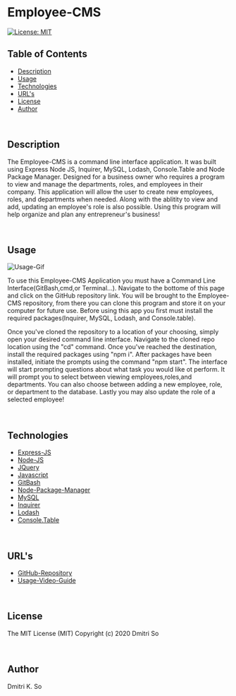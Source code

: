 # Employee-CMS

[![License: MIT](https://img.shields.io/badge/License-MIT-yellow.svg)](https://opensource.org/licenses/MIT)

## Table of Contents

* [Description](##Description)
* [Usage](##Usage)
* [Technologies](##Technologies)
* [URL's](##URL's)
* [License](##License)
* [Author](##Author)

<br>

## Description

<p>The Employee-CMS is a command line interface application. It was built using Express Node JS, Inquirer, MySQL, Lodash, Console.Table and Node Package Manager. Designed for a business owner who requires a program to view and manage the departments, roles, and employees in their company. This application will allow the user to create new employees, roles, and departments when needed. Along with the ablitity to view and add, updating an employee's role is also possible. Using this program will help organize and plan any entrepreneur's business!</p>

<br>

## Usage



![Usage-Gif](public\assets\gifs\Employee-CMS.gif)


<p>To use this Employee-CMS Application you must have a Command Line Interface(GitBash,cmd,or Terminal...). Navigate to the bottome of this page and click on the GitHub repository link. You will be brought to the Employee-CMS repository, from there you can clone this program and store it on your computer for future use. Before using this app you first must install the required packages(Inquirer, MySQL, Lodash, and Console.table). </p>


<p>Once you've cloned the repository to a location of your choosing, simply open your desired command line interface. Navigate to the cloned repo location using the "cd" command. Once you've reached the destination, install the required packages using "npm i". After packages have been installed, initiate the prompts using the command "npm start". The interface will start prompting questions about what task you would like ot perform. It will prompt you to select between viewing employees,roles,and departments. You can also choose between adding a new employee, role, or department to the database. Lastly you may also update the role of a selected employee!</p>

<br>

## Technologies

* [Express-JS](https://expressjs.com/)
* [Node-JS](https://nodejs.org/en/)
* [JQuery](https://jquery.com/)
* [Javascript](https://www.javascript.com/)
* [GitBash](https://git-scm.com/downloads)
* [Node-Package-Manager](https://www.npmjs.com/)
* [MySQL](https://www.mysql.com/)
* [Inquirer](https://www.npmjs.com/package/inquirer)
* [Lodash](https://www.npmjs.com/package/lodash)
* [Console.Table](https://www.npmjs.com/package/console.table)



<br>

## URL's

* [GitHub-Repository](https://github.com/dmitriso/Employee-CMS)
* [Usage-Video-Guide](https://youtu.be/60Fi4Jx-KZ8)

<br>

## License 

<p>The MIT License (MIT) Copyright (c) 2020 Dmitri So</p>

<br>

## Author

Dmitri K. So